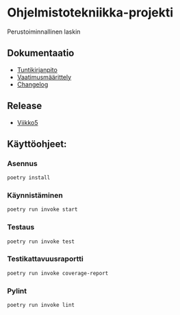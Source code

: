 
# Ohjelmistotekniikka-projekti
Perustoiminnallinen laskin

## Dokumentaatio


- [Tuntikirjanpito](https://github.com/Scarrat/ot_harjoitustyo/blob/master/dokumentaatio/tuntikirjanpito.md)
- [Vaatimusmäärittely](https://github.com/Scarrat/ot_harjoitustyo/blob/master/dokumentaatio/vaatimusmaarittely.md)
- [Changelog](https://github.com/Scarrat/ot_harjoitustyo/blob/master/dokumentaatio/changelog.md)


## Release
- [Viikko5](https://github.com/Scarrat/ot_harjoitustyo/releases/tag/viikko5)

## Käyttöohjeet:
### Asennus
```bash
poetry install
```
### Käynnistäminen
```bash
poetry run invoke start
```
### Testaus
```bash
poetry run invoke test
```
### Testikattavuusraportti
```bash
poetry run invoke coverage-report
```
### Pylint
```bash
poetry run invoke lint
```
